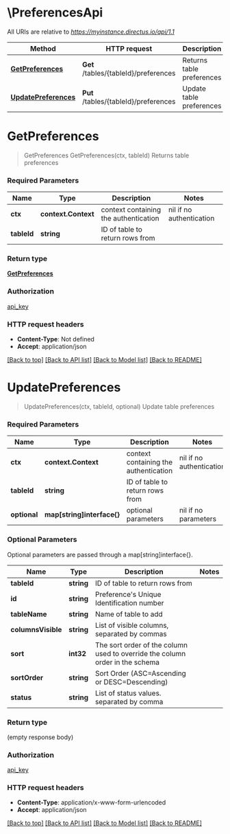 # \PreferencesApi

All URIs are relative to *https://myinstance.directus.io/api/1.1*

Method | HTTP request | Description
------------- | ------------- | -------------
[**GetPreferences**](PreferencesApi.md#GetPreferences) | **Get** /tables/{tableId}/preferences | Returns table preferences
[**UpdatePreferences**](PreferencesApi.md#UpdatePreferences) | **Put** /tables/{tableId}/preferences | Update table preferences


# **GetPreferences**
> GetPreferences GetPreferences(ctx, tableId)
Returns table preferences

### Required Parameters

Name | Type | Description  | Notes
------------- | ------------- | ------------- | -------------
 **ctx** | **context.Context** | context containing the authentication | nil if no authentication
  **tableId** | **string**| ID of table to return rows from | 

### Return type

[**GetPreferences**](GetPreferences.md)

### Authorization

[api_key](../README.md#api_key)

### HTTP request headers

 - **Content-Type**: Not defined
 - **Accept**: application/json

[[Back to top]](#) [[Back to API list]](../README.md#documentation-for-api-endpoints) [[Back to Model list]](../README.md#documentation-for-models) [[Back to README]](../README.md)

# **UpdatePreferences**
> UpdatePreferences(ctx, tableId, optional)
Update table preferences

### Required Parameters

Name | Type | Description  | Notes
------------- | ------------- | ------------- | -------------
 **ctx** | **context.Context** | context containing the authentication | nil if no authentication
  **tableId** | **string**| ID of table to return rows from | 
 **optional** | **map[string]interface{}** | optional parameters | nil if no parameters

### Optional Parameters
Optional parameters are passed through a map[string]interface{}.

Name | Type | Description  | Notes
------------- | ------------- | ------------- | -------------
 **tableId** | **string**| ID of table to return rows from | 
 **id** | **string**| Preference&#39;s Unique Identification number | 
 **tableName** | **string**| Name of table to add | 
 **columnsVisible** | **string**| List of visible columns, separated by commas | 
 **sort** | **int32**| The sort order of the column used to override the column order in the schema | 
 **sortOrder** | **string**| Sort Order (ASC&#x3D;Ascending or DESC&#x3D;Descending) | 
 **status** | **string**| List of status values. separated by comma | 

### Return type

 (empty response body)

### Authorization

[api_key](../README.md#api_key)

### HTTP request headers

 - **Content-Type**: application/x-www-form-urlencoded
 - **Accept**: application/json

[[Back to top]](#) [[Back to API list]](../README.md#documentation-for-api-endpoints) [[Back to Model list]](../README.md#documentation-for-models) [[Back to README]](../README.md)

